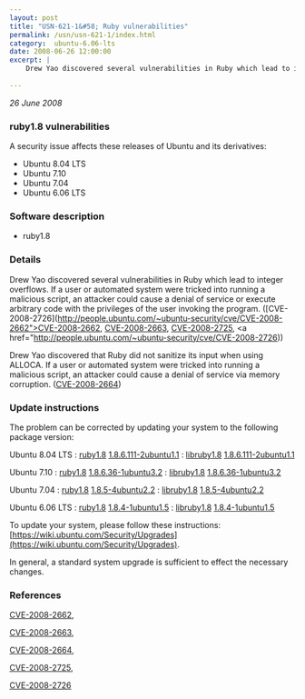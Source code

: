 ```yaml
---
layout: post
title: "USN-621-1&#58; Ruby vulnerabilities"
permalink: /usn/usn-621-1/index.html
category:  ubuntu-6.06-lts
date: 2008-06-26 12:00:00
excerpt: |
    Drew Yao discovered several vulnerabilities in Ruby which lead to integer overflows. If a user or automated system were tricked into running a malicious script, an attacker could cause a denial of service or execute arbitrary code with the privileges of the user invoking the program. ([CVE-2008-2726](http://people.ubuntu.com/~ubuntu-security/cve/CVE-2008-2662">CVE-2008-2662</a>, <a href="http://people.ubuntu.com/~ubuntu-security/cve/CVE-2008-2663">CVE-2008-2663</a>, <a href="http://people.ubuntu.com/~ubuntu-security/cve/CVE-2008-2725">CVE-2008-2725</a>, <a href="http://people.ubuntu.com/~ubuntu-security/cve/CVE-2008-2726))
    
--- 
```

 
 

*26 June 2008*

### ruby1.8 vulnerabilities

A security issue affects these releases of Ubuntu and its derivatives:

* Ubuntu 8.04 LTS
* Ubuntu 7.10
* Ubuntu 7.04
* Ubuntu 6.06 LTS

### Software description

* ruby1.8 

### Details

Drew Yao discovered several vulnerabilities in Ruby which lead to integer overflows. If a user or automated system were tricked into running a malicious script, an attacker could cause a denial of service or execute arbitrary code with the privileges of the user invoking the program. ([CVE-2008-2726](http://people.ubuntu.com/~ubuntu-security/cve/CVE-2008-2662">CVE-2008-2662</a>, <a href="http://people.ubuntu.com/~ubuntu-security/cve/CVE-2008-2663">CVE-2008-2663</a>, <a href="http://people.ubuntu.com/~ubuntu-security/cve/CVE-2008-2725">CVE-2008-2725</a>, <a href="http://people.ubuntu.com/~ubuntu-security/cve/CVE-2008-2726))

Drew Yao discovered that Ruby did not sanitize its input when using ALLOCA. If a user or automated system were tricked into running a malicious script, an attacker could cause a denial of service via memory corruption. ([CVE-2008-2664](http://people.ubuntu.com/~ubuntu-security/cve/CVE-2008-2664)) 

### Update instructions

The problem can be corrected by updating your system to the following package version:

Ubuntu 8.04 LTS
 : [ruby1.8](https://launchpad.net/ubuntu/+source/ruby1.8) <span> [1.8.6.111-2ubuntu1.1](https://launchpad.net/ubuntu/+source/ruby1.8/1.8.6.111-2ubuntu1.1) </span> 
 : [libruby1.8](https://launchpad.net/ubuntu/+source/ruby1.8) <span> [1.8.6.111-2ubuntu1.1](https://launchpad.net/ubuntu/+source/ruby1.8/1.8.6.111-2ubuntu1.1) </span> 

Ubuntu 7.10
 : [ruby1.8](https://launchpad.net/ubuntu/+source/ruby1.8) <span> [1.8.6.36-1ubuntu3.2](https://launchpad.net/ubuntu/+source/ruby1.8/1.8.6.36-1ubuntu3.2) </span> 
 : [libruby1.8](https://launchpad.net/ubuntu/+source/ruby1.8) <span> [1.8.6.36-1ubuntu3.2](https://launchpad.net/ubuntu/+source/ruby1.8/1.8.6.36-1ubuntu3.2) </span> 

Ubuntu 7.04
 : [ruby1.8](https://launchpad.net/ubuntu/+source/ruby1.8) <span> [1.8.5-4ubuntu2.2](https://launchpad.net/ubuntu/+source/ruby1.8/1.8.5-4ubuntu2.2) </span> 
 : [libruby1.8](https://launchpad.net/ubuntu/+source/ruby1.8) <span> [1.8.5-4ubuntu2.2](https://launchpad.net/ubuntu/+source/ruby1.8/1.8.5-4ubuntu2.2) </span> 

Ubuntu 6.06 LTS
 : [ruby1.8](https://launchpad.net/ubuntu/+source/ruby1.8) <span> [1.8.4-1ubuntu1.5](https://launchpad.net/ubuntu/+source/ruby1.8/1.8.4-1ubuntu1.5) </span> 
 : [libruby1.8](https://launchpad.net/ubuntu/+source/ruby1.8) <span> [1.8.4-1ubuntu1.5](https://launchpad.net/ubuntu/+source/ruby1.8/1.8.4-1ubuntu1.5) </span> 

To update your system, please follow these instructions: [https://wiki.ubuntu.com/Security/Upgrades](https://wiki.ubuntu.com/Security/Upgrades).

In general, a standard system upgrade is sufficient to effect the necessary changes. 

### References

 
 [CVE-2008-2662](http://people.ubuntu.com/~ubuntu-security/cve/CVE-2008-2662), 

 [CVE-2008-2663](http://people.ubuntu.com/~ubuntu-security/cve/CVE-2008-2663), 

 [CVE-2008-2664](http://people.ubuntu.com/~ubuntu-security/cve/CVE-2008-2664), 

 [CVE-2008-2725](http://people.ubuntu.com/~ubuntu-security/cve/CVE-2008-2725), 

 [CVE-2008-2726](http://people.ubuntu.com/~ubuntu-security/cve/CVE-2008-2726)
 

